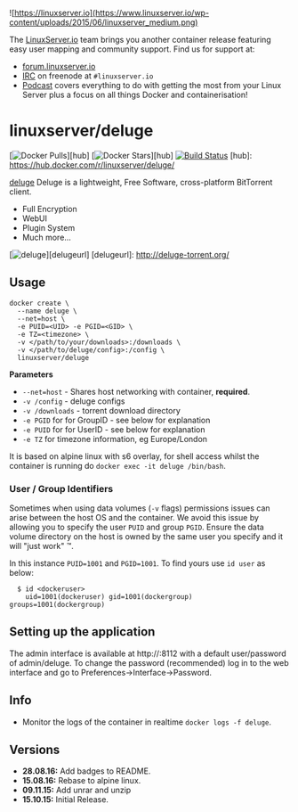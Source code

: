 ![https://linuxserver.io](https://www.linuxserver.io/wp-content/uploads/2015/06/linuxserver_medium.png)

The [LinuxServer.io](https://linuxserver.io) team brings you another container release featuring easy user mapping and community support. Find us for support at:
* [forum.linuxserver.io](https://forum.linuxserver.io)
* [IRC](https://www.linuxserver.io/index.php/irc/) on freenode at `#linuxserver.io`
* [Podcast](https://www.linuxserver.io/index.php/category/podcast/) covers everything to do with getting the most from your Linux Server plus a focus on all things Docker and containerisation!

# linuxserver/deluge
[![Docker Pulls](https://img.shields.io/docker/pulls/linuxserver/deluge.svg)][hub]
[![Docker Stars](https://img.shields.io/docker/stars/linuxserver/deluge.svg)][hub]
[![Build Status](http://jenkins.linuxserver.io:8080/buildStatus/icon?job=Dockers/LinuxServer.io/linuxserver-deluge)](http://jenkins.linuxserver.io:8080/job/Dockers/job/LinuxServer.io/job/linuxserver-deluge/)
[hub]: https://hub.docker.com/r/linuxserver/deluge/

[deluge](http://deluge-torrent.org/) Deluge is a lightweight, Free Software, cross-platform BitTorrent client.

* Full Encryption
* WebUI
* Plugin System
* Much more...

[![deluge](https://avatars2.githubusercontent.com/u/6733935?v=3&s=200)][delugeurl]
[delugeurl]: http://deluge-torrent.org/

## Usage

```
docker create \
  --name deluge \
  --net=host \
  -e PUID=<UID> -e PGID=<GID> \
  -e TZ=<timezone> \
  -v </path/to/your/downloads>:/downloads \
  -v </path/to/deluge/config>:/config \
  linuxserver/deluge
```

**Parameters**

* `--net=host` - Shares host networking with container, **required**.
* `-v /config` - deluge configs
* `-v /downloads` - torrent download directory
* `-e PGID` for for GroupID - see below for explanation
* `-e PUID` for for UserID - see below for explanation
* `-e TZ` for timezone information, eg Europe/London

It is based on alpine linux with s6 overlay, for shell access whilst the container is running do `docker exec -it deluge /bin/bash`.

### User / Group Identifiers

Sometimes when using data volumes (`-v` flags) permissions issues can arise between the host OS and the container. We avoid this issue by allowing you to specify the user `PUID` and group `PGID`. Ensure the data volume directory on the host is owned by the same user you specify and it will "just work" ™.

In this instance `PUID=1001` and `PGID=1001`. To find yours use `id user` as below:

```
  $ id <dockeruser>
    uid=1001(dockeruser) gid=1001(dockergroup) groups=1001(dockergroup)
```

## Setting up the application 

The admin interface is available at http://<ip>:8112 with a default user/password of admin/deluge.
To change the password (recommended) log in to the web interface and go to Preferences->Interface->Password.

## Info

* Monitor the logs of the container in realtime `docker logs -f deluge`.

## Versions

+ **28.08.16:** Add badges to README.
+ **15.08.16:** Rebase to alpine linux.
+ **09.11.15:** Add unrar and unzip
+ **15.10.15:** Initial Release. 
